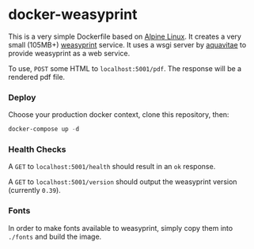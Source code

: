# docker-weasyprint

This is a very simple Dockerfile based on [Alpine Linux](https://www.alpinelinux.org).  It creates a very small (105MB+) [weasyprint](https://github.com/Kozea/WeasyPrint) service.  It uses a wsgi server by [aquavitae](https://github.com/aquavitae/docker-weasyprint) to provide weasyprint as a web service.

To use, `POST` some HTML to `localhost:5001/pdf`.  The response will be a rendered pdf file.

### Deploy

Choose your production docker context, clone this repository, then:
```powershell
docker-compose up -d
```

### Health Checks

A `GET` to `localhost:5001/health` should result in an `ok` response.

A `GET` to `localhost:5001/version` should output the weasyprint version (currently `0.39`).

### Fonts

In order to make fonts available to weasyprint, simply copy them into `./fonts` and build the image.
